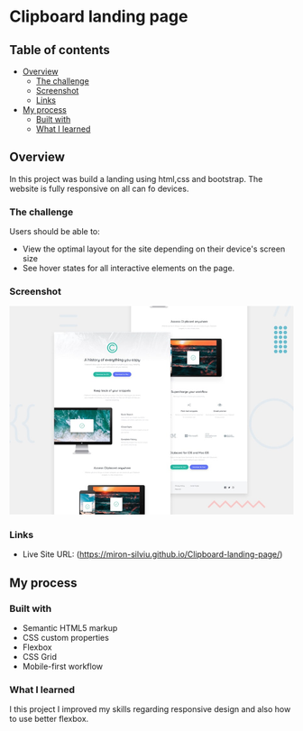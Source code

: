 # Clipboard landing page

## Table of contents

- [Overview](#overview)
  - [The challenge](#the-challenge)
  - [Screenshot](#screenshot)
  - [Links](#links)
- [My process](#my-process)
  - [Built with](#built-with)
  - [What I learned](#what-i-learned)

## Overview

In this project was build a landing using html,css and bootstrap. The website is fully responsive on all can fo devices.

### The challenge

Users should be able to:

- View the optimal layout for the site depending on their device's screen size
- See hover states for all interactive elements on the page.

### Screenshot

![](image.png)

### Links

- Live Site URL: (https://miron-silviu.github.io/Clipboard-landing-page/)

## My process

### Built with

- Semantic HTML5 markup
- CSS custom properties
- Flexbox
- CSS Grid
- Mobile-first workflow

### What I learned

I this project I improved my skills regarding responsive design and also how to use better flexbox.
